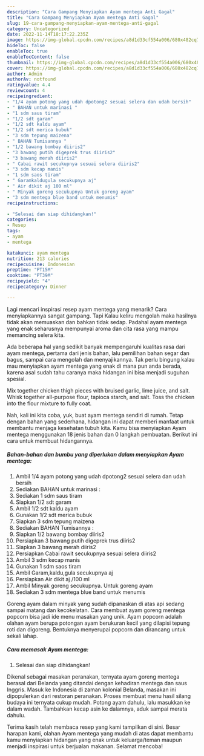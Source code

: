 ```yaml
---
description: "Cara Gampang Menyiapkan Ayam mentega Anti Gagal"
title: "Cara Gampang Menyiapkan Ayam mentega Anti Gagal"
slug: 19-cara-gampang-menyiapkan-ayam-mentega-anti-gagal
category: Uncategorized
date: 2022-11-14T18:17:22.235Z
image: https://img-global.cpcdn.com/recipes/a8d1d33cf554a006/680x482cq70/ayam-mentega-foto-resep-utama.jpg
hideToc: false
enableToc: true
enableTocContent: false
thumbnail: https://img-global.cpcdn.com/recipes/a8d1d33cf554a006/680x482cq70/ayam-mentega-foto-resep-utama.jpg
cover: https://img-global.cpcdn.com/recipes/a8d1d33cf554a006/680x482cq70/ayam-mentega-foto-resep-utama.jpg
author: Admin
authorAv: notfound
ratingvalue: 4.4
reviewcount: 4
recipeingredient:
- "1/4 ayam potong yang udah dpotong2 sesuai selera dan udah bersih"
- " BAHAN untuk marinasi "
- "1 sdm saus tiram"
- "1/2 sdt garam"
- "1/2 sdt kaldu ayam"
- "1/2 sdt merica bubuk"
- "3 sdm tepung maizena"
- " BAHAN Tumisannya "
- "1/2 bawang bombay diiris2"
- "3 bawang putih digeprek trus diiris2"
- "3 bawang merah diiris2"
- " Cabai rawit secukupnya sesuai selera diiris2"
- "3 sdm kecap manis"
- "1 sdm saos tiram"
- " Garamkaldugula secukupnya aj"
- " Air dikit aj 100 ml"
- " Minyak goreng secukupnya Untuk goreng ayam"
- "3 sdm mentega blue band untuk menumis"
recipeinstructions:

- "Selesai dan siap dihidangkan!"
categories:
- Resep
tags:
- ayam
- mentega

katakunci: ayam mentega 
nutrition: 213 calories
recipecuisine: Indonesian
preptime: "PT15M"
cooktime: "PT39M"
recipeyield: "4"
recipecategory: Dinner

---
```



Lagi mencari inspirasi resep ayam mentega yang menarik? Cara menyiapkannya sangat gampang. Tapi Kalau keliru mengolah maka hasilnya tidak akan memuaskan dan bahkan tidak sedap. Padahal ayam mentega yang enak seharusnya mempunyai aroma dan cita rasa yang mampu memancing selera kita.


Ada beberapa hal yang sedikit banyak mempengaruhi kualitas rasa dari ayam mentega, pertama dari jenis bahan, lalu pemilihan bahan segar dan bagus, sampai cara mengolah dan menyajikannya. Tak perlu bingung kalau mau menyiapkan ayam mentega yang enak di mana pun anda berada, karena asal sudah tahu caranya maka hidangan ini bisa menjadi suguhan spesial.

Mix together chicken thigh pieces with bruised garlic, lime juice, and salt. Whisk together all-purpose flour, tapioca starch, and salt. Toss the chicken into the flour mixture to fully coat.


Nah, kali ini kita coba, yuk, buat ayam mentega sendiri di rumah. Tetap dengan bahan yang sederhana, hidangan ini dapat memberi manfaat untuk membantu menjaga kesehatan tubuh kita. Kamu bisa menyiapkan Ayam mentega menggunakan 18 jenis bahan dan 0 langkah pembuatan. Berikut ini cara untuk membuat hidangannya.

<!--inarticleads1-->

##### Bahan-bahan dan bumbu yang diperlukan dalam menyiapkan Ayam mentega:

1. Ambil 1/4 ayam potong yang udah dpotong2 sesuai selera dan udah bersih
1. Sediakan  BAHAN untuk marinasi :
1. Sediakan 1 sdm saus tiram
1. Siapkan 1/2 sdt garam
1. Ambil 1/2 sdt kaldu ayam
1. Gunakan 1/2 sdt merica bubuk
1. Siapkan 3 sdm tepung maizena
1. Sediakan  BAHAN Tumisannya :
1. Siapkan 1/2 bawang bombay diiris2
1. Persiapkan 3 bawang putih digeprek trus diiris2
1. Siapkan 3 bawang merah diiris2
1. Persiapkan  Cabai rawit secukupnya sesuai selera diiris2
1. Ambil 3 sdm kecap manis
1. Gunakan 1 sdm saos tiram
1. Ambil  Garam,kaldu,gula secukupnya aj
1. Persiapkan  Air dikit aj /100 ml
1. Ambil  Minyak goreng secukupnya. Untuk goreng ayam
1. Sediakan 3 sdm mentega blue band untuk menumis


Goreng ayam dalam minyak yang sudah dipanaskan di atas api sedang sampai matang dan kecokelatan. Cara membuat ayam goreng mentega popcorn bisa jadi ide menu masakan yang unik. Ayam popcorn adalah olahan ayam berupa potongan ayam berukuran kecil yang dilapisi tepung roti dan digoreng. Bentuknya menyerupai popcorn dan dirancang untuk sekali lahap. 

<!--inarticleads2-->

##### Cara memasak Ayam mentega:


1. Selesai dan siap dihidangkan!

Dikenal sebagai masakan peranakan, ternyata ayam goreng mentega berasal dari Belanda yang ditandai dengan kehadiran mentega dan saus Inggris. Masuk ke Indonesia di zaman kolonial Belanda, masakan ini dipopulerkan dari restoran peranakan. Proses membuat menu hasil silang budaya ini ternyata cukup mudah. Potong ayam dahulu, lalu masukkan ke dalam wadah. Tambahkan kecap asin ke dalamnya, aduk sampai merata dahulu. 

Terima kasih telah membaca resep yang kami tampilkan di sini. Besar harapan kami, olahan Ayam mentega yang mudah di atas dapat membantu kamu menyiapkan hidangan yang enak untuk keluarga/teman maupun menjadi inspirasi untuk berjualan makanan. Selamat mencoba!
